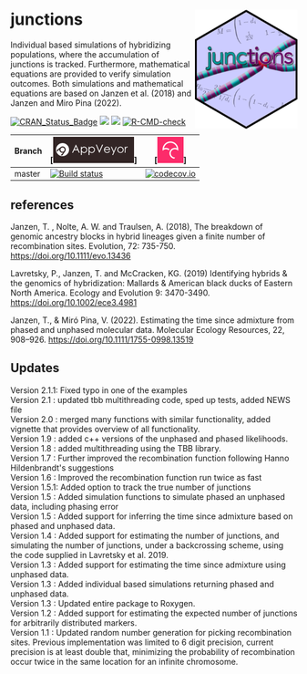 # junctions <img src="pics/junctions_sticker3.png" align="right" width="180" />
Individual based simulations of hybridizing populations, where the accumulation of junctions is tracked. Furthermore, mathematical equations are provided to verify simulation outcomes. Both simulations and mathematical equations are based on Janzen et al. (2018) and Janzen and Miro Pina (2022).

[![CRAN_Status_Badge](https://www.r-pkg.org/badges/version/junctions)](https://cran.r-project.org/package=junctions)
[![](https://cranlogs.r-pkg.org/badges/grand-total/junctions)](https://cran.r-project.org/package=junctions)
[![](https://cranlogs.r-pkg.org/badges/junctions)](https://cran.r-project.org/package=junctions)
[![R-CMD-check](https://github.com/thijsjanzen/junctions/workflows/R-CMD-check/badge.svg)](https://github.com/thijsjanzen/junctions/actions)

Branch|[![AppVeyor logo](pics/AppVeyor.png)]|[![Codecov logo](pics/Codecov.png)]
---|---|---
master|[![Build status](https://ci.appveyor.com/api/projects/status/rt9856tv3pi87sms?svg=true)](https://ci.appveyor.com/project/thijsjanzen/junctions)|[![codecov.io](https://codecov.io/gh/thijsjanzen/junctions/branch/master/graph/badge.svg)](https://app.codecov.io/gh/thijsjanzen/junctions)


## references
Janzen, T. , Nolte, A. W. and Traulsen, A. (2018), The breakdown of genomic ancestry blocks in hybrid lineages given a finite number of recombination sites. Evolution, 72: 735-750. https://doi.org/10.1111/evo.13436

Lavretsky, P., Janzen, T. and McCracken, KG.  (2019) Identifying hybrids & the genomics of hybridization: Mallards & American black ducks of Eastern North America. Ecology and Evolution 9: 3470-3490. https://doi.org/10.1002/ece3.4981

Janzen, T., & Miró Pina, V. (2022). Estimating the time since admixture from phased and unphased molecular data. Molecular Ecology Resources, 22, 908–926. https://doi.org/10.1111/1755-0998.13519 


## Updates
Version 2.1.1: Fixed typo in one of the examples <br />
Version 2.1 : updated tbb multithreading code, sped up tests, added NEWS file <br />
Version 2.0 : merged many functions with similar functionality, added vignette that provides overview of all functionality. <br />
Version 1.9 : added c++ versions of the unphased and phased likelihoods. <br />
Version 1.8 : added multithreading using the TBB library. <br />
Version 1.7 : Further improved the recombination function following Hanno Hildenbrandt's suggestions <br />
Version 1.6 : Improved the recombination function run twice as fast <br />
Version 1.5.1: Added option to track the true number of junctions <br />
Version 1.5  : Added simulation functions to simulate phased an unphased data, including phasing error <br />
Version 1.5  : Added support for inferring the time since admixture based on phased and unphased data. <br />
Version 1.4  : Added support for estimating the number of junctions, and simulating the number of junctions, under a backcrossing scheme, using the code supplied in Lavretsky et al. 2019. <br />
Version 1.3  : Added support for estimating the time since admixture using unphased data. <br />
Version 1.3  : Added individual based simulations returning phased and unphased data. <br />
Version 1.3  : Updated entire package to Roxygen. <br />
Version 1.2  : Added support for estimating the expected number of junctions for arbitrarily distributed markers. <br />
Version 1.1  : Updated random number generation for picking recombination sites. Previous implementation was limited to 6 digit precision, current precision is at least double that, minimizing the probability of recombination occur twice in the same location for an infinite chromosome. <br />
